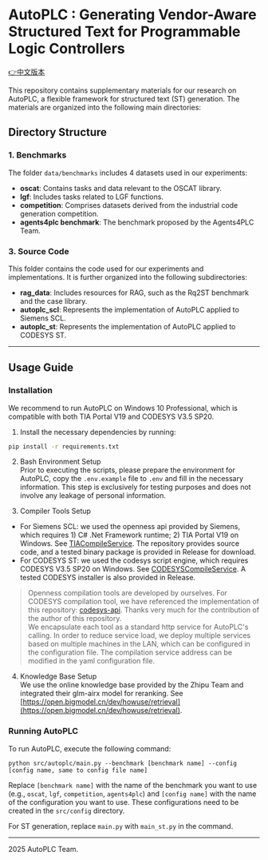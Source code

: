 # AutoPLC : Generating Vendor-Aware Structured Text for Programmable Logic Controllers

[👉中文版本](README_zh.md)

This repository contains supplementary materials for our research on AutoPLC, a flexible framework for structured text (ST) generation. The materials are organized into the following main directories:

## Directory Structure

### 1. Benchmarks
The folder `data/benchmarks` includes 4 datasets used in our experiments:
- **oscat**: Contains tasks and data relevant to the OSCAT library.
- **lgf**: Includes tasks related to LGF functions.
- **competition**: Comprises datasets derived from the industrial code generation competition.
- **agents4plc benchmark**: The benchmark proposed by the Agents4PLC Team.

<!-- ### 2. **Experiment_Results**
This folder `exps` holds the experimental results obtained from our study. The results demonstrate the performance of different baselines and configurations of AutoPLC on the provided benchmarks. -->

### 3. Source Code
This folder contains the code used for our experiments and implementations. It is further organized into the following subdirectories:

<!-- - **baselines**: Contains the baseline implementations used for comparison in our study. -->
- **rag_data**: Includes resources for RAG, such as the Rq2ST benchmark and the case library.
- **autoplc_scl**: Represents the implementation of AutoPLC applied to Siemens SCL.
- **autoplc_st**: Represents the implementation of AutoPLC applied to CODESYS ST.

---

## Usage Guide

### Installation

We recommend to run AutoPLC on Windows 10 Professional, which is compatible with both TIA Portal V19 and CODESYS V3.5 SP20.

1. Install the necessary dependencies by running:

```bash
pip install -r requirements.txt
```

2. Bash Environment Setup  
Prior to executing the scripts, please prepare the environment for AutoPLC, copy the `.env.example` file to `.env` and fill in the necessary information. This step is exclusively for testing purposes and does not involve any leakage of personal information. 

3. Compiler Tools Setup  
- For Siemens SCL: we used the openness api provided by Siemens, which requires 1) C# .Net Framework runtime; 2) TIA Portal V19 on Windows. See [TIACompileService](https://github.com/cangkui/TIACompileService). The repository provides source code, and a tested binary package is provided in Release for download.
- For CODESYS ST: we used the codesys script engine, which requires CODESYS V3.5 SP20 on Windows. See [CODESYSCompileService](https://github.com/cangkui/CODESYSCompileService). A tested CODESYS installer is also provided in Release.

> Openness compilation tools are developed by ourselves. For CODESYS compilation tool, we have referenced the implementation of this repository: [codesys-api](https://github.com/johannesPettersson80/codesys-api). Thanks very much for the contribution of the author of this repository.  
> We encapsulate each tool as a standard http service for AutoPLC's calling. In order to reduce service load, we deploy multiple services based on multiple machines in the LAN, which can be configured in the configuration file.
> The compilation service address can be modified in the yaml configuration file.

4. Knowledge Base Setup  
We use the online knowledge base provided by the Zhipu Team and integrated their glm-airx model for reranking. See [https://open.bigmodel.cn/dev/howuse/retrieval](https://open.bigmodel.cn/dev/howuse/retrieval).

### Running AutoPLC

To run AutoPLC, execute the following command:
```
python src/autoplc/main.py --benchmark [benchmark name] --config [config name, same to config file name]
```

Replace `[benchmark name]` with the name of the benchmark you want to use (e.g., `oscat`, `lgf`, `competition`, `agents4plc`) and `[config name]` with the name of the configuration you want to use. These configurations need to be created in the `src/config` directory.

For ST generation, replace `main.py` with `main_st.py` in the command.

---

2025 AutoPLC Team.
